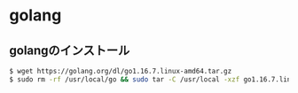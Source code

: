 # golang

## golangのインストール

```sh
$ wget https://golang.org/dl/go1.16.7.linux-amd64.tar.gz
$ sudo rm -rf /usr/local/go && sudo tar -C /usr/local -xzf go1.16.7.linux-amd64.tar.gz
```

